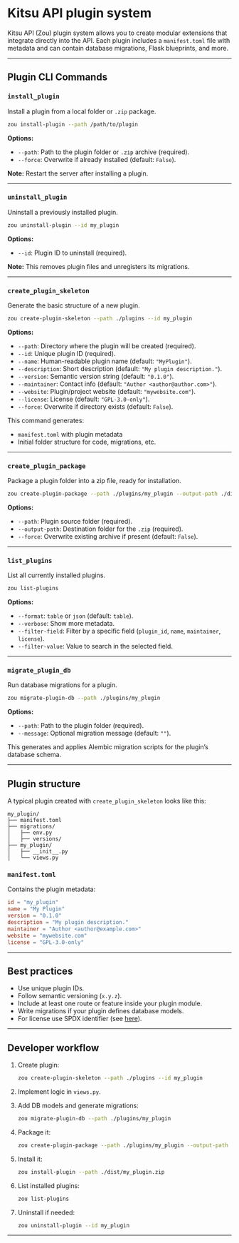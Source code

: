 # Kitsu API plugin system

Kitsu API (Zou) plugin system allows you to create modular extensions that integrate directly into the API. Each plugin includes a `manifest.toml` file with metadata and can contain database migrations, Flask blueprints, and more.

---

## Plugin CLI Commands

### `install_plugin`

Install a plugin from a local folder or `.zip` package.

```bash
zou install-plugin --path /path/to/plugin
```

**Options:**

* `--path`: Path to the plugin folder or `.zip` archive (required).
* `--force`: Overwrite if already installed (default: `False`).

**Note:** Restart the server after installing a plugin.

---

### `uninstall_plugin`

Uninstall a previously installed plugin.

```bash
zou uninstall-plugin --id my_plugin
```

**Options:**

* `--id`: Plugin ID to uninstall (required).

**Note:** This removes plugin files and unregisters its migrations.

---

### `create_plugin_skeleton`

Generate the basic structure of a new plugin.

```bash
zou create-plugin-skeleton --path ./plugins --id my_plugin
```

**Options:**

* `--path`: Directory where the plugin will be created (required).
* `--id`: Unique plugin ID (required).
* `--name`: Human-readable plugin name (default: `"MyPlugin"`).
* `--description`: Short description (default: `"My plugin description."`).
* `--version`: Semantic version string (default: `"0.1.0"`).
* `--maintainer`: Contact info (default: `"Author <author@author.com>"`).
* `--website`: Plugin/project website (default: `"mywebsite.com"`).
* `--license`: License (default: `"GPL-3.0-only"`).
* `--force`: Overwrite if directory exists (default: `False`).

This command generates:

* `manifest.toml` with plugin metadata
* Initial folder structure for code, migrations, etc.

---

### `create_plugin_package`

Package a plugin folder into a zip file, ready for installation.

```bash
zou create-plugin-package --path ./plugins/my_plugin --output-path ./dist
```

**Options:**

* `--path`: Plugin source folder (required).
* `--output-path`: Destination folder for the `.zip` (required).
* `--force`: Overwrite existing archive if present (default: `False`).

---

### `list_plugins`

List all currently installed plugins.

```bash
zou list-plugins
```

**Options:**

* `--format`: `table` or `json` (default: `table`).
* `--verbose`: Show more metadata.
* `--filter-field`: Filter by a specific field (`plugin_id`, `name`, `maintainer`, `license`).
* `--filter-value`: Value to search in the selected field.

---

### `migrate_plugin_db`

Run database migrations for a plugin.

```bash
zou migrate-plugin-db --path ./plugins/my_plugin
```

**Options:**

* `--path`: Path to the plugin folder (required).
* `--message`: Optional migration message (default: `""`).

This generates and applies Alembic migration scripts for the plugin’s database schema.

---

## Plugin structure

A typical plugin created with `create_plugin_skeleton` looks like this:

```
my_plugin/
├── manifest.toml
├── migrations/
│   ├── env.py
│   ├── versions/
├── my_plugin/
│   ├── __init__.py
│   └── views.py
```

### `manifest.toml`

Contains the plugin metadata:

```toml
id = "my_plugin"
name = "My Plugin"
version = "0.1.0"
description = "My plugin description."
maintainer = "Author <author@example.com>"
website = "mywebsite.com"
license = "GPL-3.0-only"
```

---

## Best practices

* Use unique plugin IDs.
* Follow semantic versioning (`x.y.z`).
* Include at least one route or feature inside your plugin module.
* Write migrations if your plugin defines database models.
* For license use SPDX identifier (see [here](https://spdx.org/licenses/)). 

---

## Developer workflow

1. Create plugin:
 
    ```bash
    zou create-plugin-skeleton --path ./plugins --id my_plugin
    ```
2. Implement logic in `views.py`.
3. Add DB models and generate migrations:
 
    ```bash
    zou migrate-plugin-db --path ./plugins/my_plugin
    ```
4. Package it:
 
    ```bash
    zou create-plugin-package --path ./plugins/my_plugin --output-path ./dist
    ```
5. Install it:
 
    ```bash
    zou install-plugin --path ./dist/my_plugin.zip
    ```
6. List installed plugins:
 
    ```bash
    zou list-plugins
    ```
7. Uninstall if needed:
 
    ```bash
    zou uninstall-plugin --id my_plugin
    ```

---
